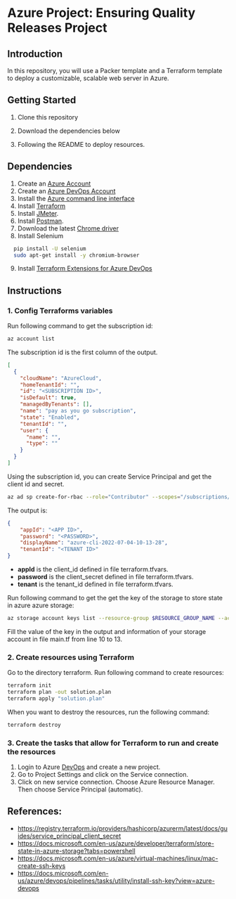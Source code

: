# Azure Project: Ensuring Quality Releases Project

## Introduction

In this repository, you will use a Packer template and a Terraform template to deploy a customizable, scalable web server in Azure.

## Getting Started

1. Clone this repository

2. Download the dependencies below

3. Following the README to deploy resources.

## Dependencies

1. Create an [Azure Account](https://portal.azure.com)
2. Create an [Azure DevOps Account](https://dev.azure.com/)
3. Install the [Azure command line interface](https://docs.microsoft.com/en-us/cli/azure/install-azure-cli?view=azure-cli-latest)
4. Install [Terraform](https://www.terraform.io/downloads.html)
5. Install [JMeter](https://jmeter.apache.org/download_jmeter.cgi).
6. Install [Postman](https://www.postman.com/downloads/).
7. Download the latest [Chrome driver](https://sites.google.com/a/chromium.org/chromedriver/)
8. Install Selenium
```bash
  pip install -U selenium
  sudo apt-get install -y chromium-browser
```
9. Install [Terraform Extensions for Azure DevOps](https://marketplace.visualstudio.com/items?itemName=ms-devlabs.custom-terraform-tasks)
## Instructions
### 1. Config Terraforms variables

Run following command to get the subscription id:
```bash
az account list
```
The subscription id is the first column of the output.
```json
[
  {
    "cloudName": "AzureCloud",
    "homeTenantId": "",
    "id": "<SUBSCRIPTION ID>",
    "isDefault": true,
    "managedByTenants": [],
    "name": "pay as you go subscription",
    "state": "Enabled",
    "tenantId": "",
    "user": {
      "name": "",
      "type": ""
    }
  }
]
```
Using the subscription id, you can create Service Principal and get the client id and secret.

```bash
az ad sp create-for-rbac --role="Contributor" --scopes="/subscriptions/SUBSCRIPTION_ID"
```
The output is:
```json
{
	"appId": "<APP ID>",
	"password": "<PASSWORD>",
	"displayName": "azure-cli-2022-07-04-10-13-28",
	"tenantId": "<TENANT ID>"
}
```
- <b>appId</b> is the client_id defined in file terraform.tfvars.
- <b>password</b> is the client_secret defined in file terraform.tfvars.
- <b>tenant</b> is the tenant_id defined in file terraform.tfvars.

Run following command to get the get the key of the storage to store state in azure azure storage:
```bash
az storage account keys list --resource-group $RESOURCE_GROUP_NAME --account-name $STORAGE_ACCOUNT_NAME --query '[0].value' -o tsv
```
Fill the value of the key in the output and information of your storage account in file main.tf from line 10 to 13.
### 2. Create resources using Terraform
Go to the directory terraform.
Run following command to create resources:
```bash
terraform init
terraform plan -out solution.plan
terraform apply "solution.plan"
```
When you want to destroy the resources, run the following command:
```bash
terraform destroy
```
### 3. Create the tasks that allow for Terraform to run and create the resources
1. Login to Azure [DevOps](https://dev.azure.com/) and create a new project.
2. Go to Project Settings and click on the Service connection.
3. Click on new service connection. Choose Azure Resource Manager. Then choose Service Principal (automatic).

## References:
- https://registry.terraform.io/providers/hashicorp/azurerm/latest/docs/guides/service_principal_client_secret
- https://docs.microsoft.com/en-us/azure/developer/terraform/store-state-in-azure-storage?tabs=powershell
- https://docs.microsoft.com/en-us/azure/virtual-machines/linux/mac-create-ssh-keys
- https://docs.microsoft.com/en-us/azure/devops/pipelines/tasks/utility/install-ssh-key?view=azure-devops